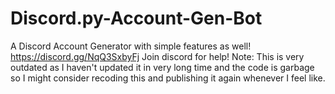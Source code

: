 # Discord.py-Account-Gen-Bot
A Discord Account Generator with simple features as well!
https://discord.gg/NqQ3SxbyFj Join discord for help!
Note: This is very outdated as I haven't updated it in very long time and the code is garbage so I might consider recoding this and publishing it again whenever I feel like.
